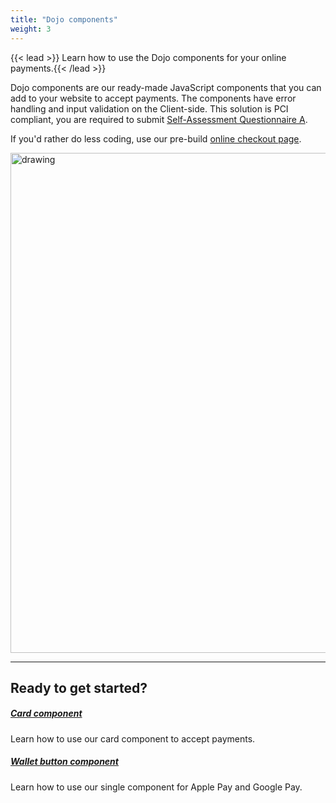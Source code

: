 ```yaml
---
title: "Dojo components"
weight: 3
---
```

{{< lead >}} Learn how to use the Dojo components for your online payments.{{< /lead >}}

Dojo components are our ready-made JavaScript components that you can add to your website to accept payments. The components have error handling and input validation on the Client-side.
This solution is PCI compliant, you are required to submit [Self-Assessment Questionnaire A](https://www.pcisecuritystandards.org/documents/PCI-DSS-v3_2_1-SAQ-A.pdf).

If you'd rather do less coding, use our pre-build [online checkout page](../online-checkout/).

<img src="/images/components.png" alt="drawing" width="800"/>

---
## Ready to get started?

<div class="row py-3 mb-5">
	<div class="col-md-5">
		<div class="card flex-row border-0">
			<div class="card-body pl-2">
				<h5 class="card-title">
					<a href="/accept-payments/components/card/" class="stretched-link">Card component</a>
				</h5>
				<p class="card-text text-muted">
					Learn how to use our card component to accept payments.
				</p>
			</div>
		</div>
	</div>
	<div class="col-md-5">
		<div class="card flex-row border-0">
			<div class="card-body pl-2">
				<h5 class="card-title">
					<a href="/accept-payments/components/wallet/" class="stretched-link">Wallet button component</a>
				</h5>
				<p class="card-text text-muted">
					Learn how to use our single component for Apple Pay and Google Pay.
				</p>
			</div>
		</div>
	</div>
</div>
